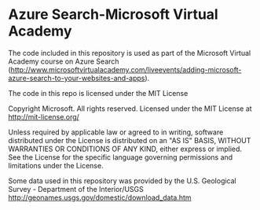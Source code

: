 # Azure Search-Microsoft Virtual Academy

The code included in this repository is used as part of the Microsoft Virtual Academy course on Azure Search (http://www.microsoftvirtualacademy.com/liveevents/adding-microsoft-azure-search-to-your-websites-and-apps).

The code in this repo is licensed under the MIT License

Copyright Microsoft. All rights reserved.
Licensed under the MIT License at http://mit-license.org/

Unless required by applicable law or agreed to in writing, software
distributed under the License is distributed on an "AS IS" BASIS,
WITHOUT WARRANTIES OR CONDITIONS OF ANY KIND, either express or implied.
See the License for the specific language governing permissions and
limitations under the License.

Some data used in this repository was provided by the U.S. Geological Survey - Department of the Interior/USGS
http://geonames.usgs.gov/domestic/download_data.htm
